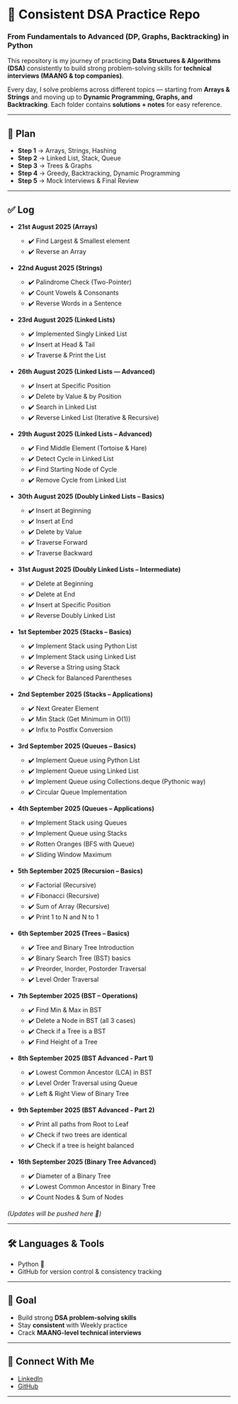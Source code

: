 # 🚀 Consistent DSA Practice Repo  
### From Fundamentals to Advanced (DP, Graphs, Backtracking) in Python  

This repository is my journey of practicing **Data Structures & Algorithms (DSA)** consistently to build strong problem-solving skills for **technical interviews (MAANG & top companies)**.  

Every day, I solve problems across different topics — starting from **Arrays & Strings** and moving up to **Dynamic Programming, Graphs, and Backtracking**. Each folder contains **solutions + notes** for easy reference.  

---

## 📅 Plan

- **Step 1** → Arrays, Strings, Hashing  
- **Step 2** → Linked List, Stack, Queue  
- **Step 3** → Trees & Graphs  
- **Step 4** → Greedy, Backtracking, Dynamic Programming  
- **Step 5** → Mock Interviews & Final Review  

---

## ✅ Log

- **21st August 2025 (Arrays)**  
  - ✔️ Find Largest & Smallest element  
  - ✔️ Reverse an Array  

- **22nd August 2025 (Strings)**  
  - ✔️ Palindrome Check (Two-Pointer)  
  - ✔️ Count Vowels & Consonants  
  - ✔️ Reverse Words in a Sentence

- **23rd August 2025 (Linked Lists)**
  - ✔️ Implemented Singly Linked List
  - ✔️ Insert at Head & Tail
  - ✔️ Traverse & Print the List

- **26th August 2025 (Linked Lists — Advanced)**
  -	✔️ Insert at Specific Position
  -	✔️ Delete by Value & by Position
  -	✔️ Search in Linked List
  -	✔️ Reverse Linked List (Iterative & Recursive)

- **29th August 2025 (Linked Lists – Advanced)**  
  - ✔️ Find Middle Element (Tortoise & Hare)  
  - ✔️ Detect Cycle in Linked List  
  - ✔️ Find Starting Node of Cycle  
  - ✔️ Remove Cycle from Linked List
 
- **30th August 2025 (Doubly Linked Lists – Basics)**  
  - ✔️ Insert at Beginning  
  - ✔️ Insert at End  
  - ✔️ Delete by Value  
  - ✔️ Traverse Forward  
  - ✔️ Traverse Backward

- **31st August 2025 (Doubly Linked Lists – Intermediate)**  
  - ✔️ Delete at Beginning  
  - ✔️ Delete at End  
  - ✔️ Insert at Specific Position  
  - ✔️ Reverse Doubly Linked List

- **1st September 2025 (Stacks – Basics)**  
  - ✔️ Implement Stack using Python List  
  - ✔️ Implement Stack using Linked List  
  - ✔️ Reverse a String using Stack  
  - ✔️ Check for Balanced Parentheses

- **2nd September 2025 (Stacks – Applications)**  
  - ✔️ Next Greater Element  
  - ✔️ Min Stack (Get Minimum in O(1))  
  - ✔️ Infix to Postfix Conversion
 
- **3rd September 2025 (Queues – Basics)**  
  - ✔️ Implement Queue using Python List  
  - ✔️ Implement Queue using Linked List  
  - ✔️ Implement Queue using Collections.deque (Pythonic way)  
  - ✔️ Circular Queue Implementation

- **4th September 2025 (Queues – Applications)**  
  - ✔️ Implement Stack using Queues  
  - ✔️ Implement Queue using Stacks  
  - ✔️ Rotten Oranges (BFS with Queue)  
  - ✔️ Sliding Window Maximum

- **5th September 2025 (Recursion – Basics)**  
  - ✔️ Factorial (Recursive)  
  - ✔️ Fibonacci (Recursive)  
  - ✔️ Sum of Array (Recursive)  
  - ✔️ Print 1 to N and N to 1
 
- **6th September 2025 (Trees – Basics)**  
  - ✔️ Tree and Binary Tree Introduction  
  - ✔️ Binary Search Tree (BST) basics  
  - ✔️ Preorder, Inorder, Postorder Traversal  
  - ✔️ Level Order Traversal

- **7th September 2025 (BST – Operations)**  
  - ✔️ Find Min & Max in BST  
  - ✔️ Delete a Node in BST (all 3 cases)  
  - ✔️ Check if a Tree is a BST  
  - ✔️ Find Height of a Tree

- **8th September 2025 (BST Advanced - Part 1)**  
  - ✔️ Lowest Common Ancestor (LCA) in BST  
  - ✔️ Level Order Traversal using Queue  
  - ✔️ Left & Right View of Binary Tree

- **9th September 2025 (BST Advanced - Part 2)**  
  - ✔️ Print all paths from Root to Leaf  
  - ✔️ Check if two trees are identical  
  - ✔️ Check if a tree is height balanced  

- **16th September 2025 (Binary Tree Advanced)**  
  - ✔️ Diameter of a Binary Tree  
  - ✔️ Lowest Common Ancestor in Binary Tree  
  - ✔️ Count Nodes & Sum of Nodes

*(Updates will be pushed here 🚀)*  

---

## 🛠️ Languages & Tools
- Python 🐍  
- GitHub for version control & consistency tracking  

---

## 🎯 Goal
- Build strong **DSA problem-solving skills**  
- Stay **consistent** with Weekly practice  
- Crack **MAANG-level technical interviews**  

---

## 🤝 Connect With Me
- [LinkedIn](https://www.linkedin.com/in/rohan-katyayani/)  
- [GitHub](https://github.com/RohanKatyayani)  

---
